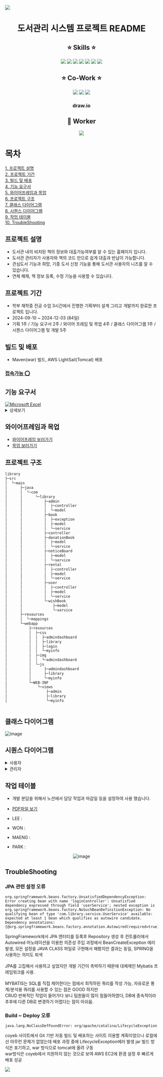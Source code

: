 <img src="https://capsule-render.vercel.app/api?type=waving&color=a6a6df&height=150&section=header" />
<div align="center">
  
# 도서관리 시스템 프로젝트 README
  
## :star: Skills :star:

<img src="https://img.shields.io/badge/Spring-6DB33F?style=for-the-badge&logo=spring&logoColor=white"/>
<img src="https://img.shields.io/badge/JavaScript-F7DF1E?style=for-the-badge&logo=JavaScript&logoColor=white"/>
<img src="https://img.shields.io/badge/CSS-239120?&style=for-the-badge&logo=css3&logoColor=white"/>
<img src="https://img.shields.io/badge/HTML-239120?style=for-the-badge&logo=html5&logoColor=white"/>
<img src="https://img.shields.io/badge/Amazon_AWS-232F3E?style=for-the-badge&logo=amazon-aws&logoColor=white"/>
<img src="https://img.shields.io/badge/MySQL-005C84?style=for-the-badge&logo=mysql&logoColor=white"/>
<img src="https://img.shields.io/badge/IntelliJ_IDEA-000000.svg?style=for-the-badge&logo=intellij-idea&logoColor=white"/>	

## :star: Co-Work :star:

<img src="https://img.shields.io/badge/GitHub-100000?style=for-the-badge&logo=github&logoColor=white"/>
<img src="https://img.shields.io/badge/Notion-000000?style=for-the-badge&logo=notion&logoColor=white"/>
<img src="https://img.shields.io/badge/Figma-F24E1E?style=for-the-badge&logo=figma&logoColor=white"/>

### draw.io

## :construction_worker: Worker

<a href="https://github.com/lsngmin/library/graphs/contributors">
  <img src="https://contrib.rocks/image?repo=lsngmin/library" />
</a>
</div>

# 목차
[1. 프로젝트 설명](#프로젝트-설명)<br/>
[2. 프로젝트 기간](#프로젝트-기간)<br/>
[3. 빌드 및 배포](#빌드-및-배포)<br/>
[4. 기능 요구서](#기능-요구서)<br/>
[5. 와이어프레임과 목업](#와이어프레임과-목업)<br/>
[6. 프로젝트 구조](#프로젝트-구조)<br/>
[7. 클래스 다이어그램](#클래스-다이어그램)<br/>
[8. 시퀀스 다이어그램](#시퀀스-다이어그램)<br/>
[9. 작업 테이블](#작업-테이블)<br/>
[10. TroubleShooting](#TroubleShooting)<br/>


## 프로젝트 설명
* 도서관 내의 비치된 책의 정보와 대출가능여부를 알 수 있는 홈페이지 입니다.
* 도서관 관리자가 사용자와 책의 코드 만으로 쉽게 대출과 반납이 가능합니다.
* 관심도서 기능과 희망, 기증 도서 신청 기능을 통해 도서관 사용자의 니즈를 알 수 있습니다.
* 연체 해제, 책 정보 등록, 수정 기능을 사용할 수 있습니다.

## 프로젝트 기간
* 학부 재학중 전공 수업 3시간에서 진행한 기획부터 설계 그리고 개발까지 완료한 프로젝트 입니다.
* 2024-09-10 ~ 2024-12-03 (84일)
* 기획 1주 / 기능 요구서 2주 / 와이어 프레임 및 목업 4주 / 클래스 다이어그램 1주 / 시퀀스 다이어그램 및 개발 5주

## 빌드 및 배포
* Maven(war) 빌드, AWS LightSail(Tomcat) 배포
### [접속가능 :o:](http://bit.ly/3B1tlWk)

## 기능 요구서
<a href="https://github.com/lsngmin/library/tree/0d9365230e0d8c83f75e0181ac47080100e436b9/library-project-functionalRequire" target="_blank">
    <img src="https://img.shields.io/badge/Microsoft_Excel-217346?style=for-the-badge&logo=microsoft-excel&logoColor=white" alt="Microsoft Excel">
</a><details><summary>상세보기</summary>

![image](https://github.com/user-attachments/assets/43981a2a-8340-4e52-a67c-9c4bebeb5cdd)
![image](https://github.com/user-attachments/assets/c5c7be20-ac5d-4a2b-97b8-c9a87d8f4830)
![image](https://github.com/user-attachments/assets/d51d7dea-0163-4908-b4f2-22b4f64e0544)
![image](https://github.com/user-attachments/assets/24d36624-57aa-4b1a-b003-9dbc3ea3f0a8)
![image](https://github.com/user-attachments/assets/9be49693-788d-424b-84b9-035bdb4c74c6)
![image](https://github.com/user-attachments/assets/d9a8aaf1-baa1-4a2c-9405-2f5b829ab2b6)

</details>

## 와이어프레임과 목업
* [와이어프레임 보러가기](https://github.com/lsngmin/library/tree/16cf3c39f534a8744a375c91f9ba9778bcb8296e/library-project-wireframe)
* [목업 보러가기](https://github.com/lsngmin/library/tree/16cf3c39f534a8744a375c91f9ba9778bcb8296e/library-project-mockUp)



## 프로젝트 구조

```bash
library
├─src
│  └─main
│      ├─java
│      │  └─com
│      │      └─library
│      │          ├─admin
│      │          │  ├─controller
│      │          │  └─model
│      │          ├─book
│      │          │  ├─exception
│      │          │  ├─model
│      │          │  └─service
│      │          ├─controller
│      │          ├─donationBook
│      │          │  ├─model
│      │          │  └─service
│      │          ├─noticeBoard
│      │          │  ├─model
│      │          │  └─service
│      │          ├─rental
│      │          │  ├─controller
│      │          │  ├─model
│      │          │  └─service
│      │          ├─user
│      │          │  ├─controller
│      │          │  ├─model
│      │          │  └─service
│      │          └─wishBook
│      │              ├─model
│      │              └─service
│      ├─resources
│      │  └─mappings
│      └─webapp
│          ├─resources
│          │  ├─css
│          │  │  ├─admindashboard
│          │  │  ├─library
│          │  │  ├─login
│          │  │  └─myinfo
│          │  ├─img
│          │  │  └─admindashboard
│          │  └─js
│          │      ├─admindashboard
│          │      ├─library
│          │      └─myinfo
│          └─WEB-INF
│              └─views
│                  ├─admin
│                  ├─library
│                  └─myinfo
                
```
## 클래스 다이어그램

![image](https://github.com/user-attachments/assets/391338c6-1a81-4e57-9529-93f57b5928fc)




## 시퀀스 다이어그램
<details>
  <summary>사용자</summary>
  
### 1. 로그인 to 내 정보 조회 , 임시  비밀번호 발급 , 비밀번호 변
<div align="center">

![스크린샷 2024-11-28 013618](https://github.com/user-attachments/assets/db53781a-b8a1-45e5-91eb-a15d28b4d04b)

![image](https://github.com/user-attachments/assets/739cb58d-983d-4372-ba0a-5faae540dd71)

![image](https://github.com/user-attachments/assets/990ad8eb-3495-4021-959d-b670fa22e54b)


</div>

### 2. 도서기증
<div align="center">

![image](https://github.com/user-attachments/assets/16819cb3-470d-4f18-89f4-607fe062eeaa)

![기증도서 신청 및 현황 시퀀스](https://github.com/user-attachments/assets/67b549e2-14d5-4d3b-b10d-905319ff5ff6)


</div>

### 3. 희망도서

<div align="center">

![image](https://github.com/user-attachments/assets/9d94c103-1daf-4da6-ae1b-fdd0c91a82dd)

![image](https://github.com/user-attachments/assets/bc217428-72e9-4661-b5be-e516cb218583)

</div>

### 4. 관심도서 목록

<div align="center">

![image](https://github.com/user-attachments/assets/7e6b86c1-bcc9-4ab7-9f68-5558973f5a7c)

</div>

### 5. 통합 검색, 상세 보기

<div align="center">

![image](https://github.com/user-attachments/assets/fef4a5ba-ef09-465f-aa68-a787e68b4c58)

![image](https://github.com/user-attachments/assets/766528a6-6faf-4532-b3ca-9c021501468a)

</div>

### 6. 공지사항

<div align="center">

![image](https://github.com/user-attachments/assets/7e48f5f5-7a24-4805-a812-a8bdad2400f8)

</div>

### 7. 인기도서

<div align="center">

![image](https://github.com/user-attachments/assets/336c359a-845c-41f1-8dcb-743eee15c43a)

</div>
</details>
<details>
  <summary>관리자</summary>

### 1. 대시보드 정보 출력, 대출실행 프로세스

<div align="center">
  
![image](https://github.com/user-attachments/assets/78fa804c-c14a-4a0d-bf2d-4221b31c4a48)

</div>

### 2. 반납 실행 프로세스

<div align="center">

![image](https://github.com/user-attachments/assets/315b4180-6fd9-4101-983e-7d1803fc4271)

</div>

### 3. 연체 해제 프로세스

<div align="center">

![image](https://github.com/user-attachments/assets/11e37e00-4621-453f-80d4-8c369a07baab)

</div>

### 4. 희망도서 신청 현황



### 5. 학생 정보 조회
<div align="center">
  
![image](https://github.com/user-attachments/assets/950e9222-9834-4910-97f3-8dfec73770d6)

</div>

### 6. 도서 등록, 수정

![image](https://github.com/user-attachments/assets/71d5b80a-35d8-4bec-ac7b-972383c3913f)

![image](https://github.com/user-attachments/assets/e12b070e-b1e9-4607-ba55-c435290f5da0)


### 7. 도서 기증 / 희망 신청 현황
<div align="center">

![image](https://github.com/user-attachments/assets/3cc51bbd-7678-4115-9bf8-2baab24b9330)

![image](https://github.com/user-attachments/assets/0dbd8458-7756-4697-b221-e329a7d3062f)

</div></details>


## 작업 테이블
* 개발 분담을 위해서 노션에서 담당 작업과 마감일 등을 설정하여 사용 했습니다.
* [PDF파일 보기](https://github.com/lsngmin/library/tree/0d9365230e0d8c83f75e0181ac47080100e436b9/library-project-worktable)

* LEE : 
* WON :
* MAENG :
* PARK :
  
<div align="center">
  
![image](https://github.com/user-attachments/assets/abaf44d8-c14d-462e-a1b6-de3b0171f3c3)

</div>


## TroubleShooting
### JPA 관련 설정 오류
```
org.springframework.beans.factory.UnsatisfiedDependencyException: Error creating bean with name 'loginController': Unsatisfied dependency expressed through field 'userService'; nested exception is org.springframework.beans.factory.NoSuchBeanDefinitionException: No qualifying bean of type 'com.library.service.UserService' available: expected at least 1 bean which qualifies as autowire candidate. Dependency annotations: {@org.springframework.beans.factory.annotation.Autowired(required=true)}
```
SpringFramework에서 JPA 엔터티를 등록후 Repository 생성 후 컨트롤러에서 Autowired 어노테이션을 이용한 의존성 주입 과정에서 BeanCreateException 에러 발생, 모든 설정을 JAVA CLASS 파일로 구현해서 해봤지만 결과는 동일, SPRING을 사용하는 의미도 퇴색</br></br>
JPA를 고집해서 사용하고 싶었지만 개발 기간이 촉박하기 때문에 대체제인 Mybatis 프레임워크를 사용.</br></br>
MYBATIS는 SQL를 직접 제어한다는 점에서 최적하된 쿼리를 작성 가능, 자유로운 통계/분석용 쿼리를 사용할 수 있는 점은 GOOD 하지만</br>
CRUD 반복적인 작업이 들어가다 보니 팀원들이 많이 힘들어하였다, DB에 종속적이라 추후에 다른 DB로 변경하기 어렵다는 점이 아쉬움.</br>

### Build ~ Deploy 오류
```
java.lang.NoClassDefFoundError: org/apache/catalina/LifecycleException
```
coyeb 사이트에서 Git 기반 자동 빌드 및 배포하는 사이트 이용할 계획이었으나 로컬에선 아무런 문제가 없었는데 배포 과정 중에 LifecycleException에러 발생
jar 빌드 방식은 포기하고, war 방식으로 tomcat에 올려 구동 </br>
war방식은 coyeb에서 지원하지 않는 것으로 보여 AWS EC2에 환경 설정 후 빠르게 배포 성공
    
    





<img src="https://capsule-render.vercel.app/api?type=waving&color=a6a6df&height=150&section=footer" />


